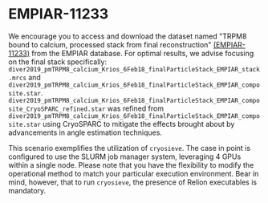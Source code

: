 # EMPIAR-11233

We encourage you to access and download the dataset named "TRPM8 bound to calcium, processed stack from final reconstruction" [(EMPIAR-11233)](https://www.ebi.ac.uk/empiar/EMPIAR-11233/) from the EMPIAR database. For optimal results, we advise focusing on the final stack specifically: `diver2019_pmTRPM8_calcium_Krios_6Feb18_finalParticleStack_EMPIAR_stack.mrcs` and `diver2019_pmTRPM8_calcium_Krios_6Feb18_finalParticleStack_EMPIAR_composite.star`. `diver2019_pmTRPM8_calcium_Krios_6Feb18_finalParticleStack_EMPIAR_composite_CryoSPARC_refined.star` was refined from `diver2019_pmTRPM8_calcium_Krios_6Feb18_finalParticleStack_EMPIAR_composite.star` using CryoSPARC to mitigate the effects brought about by advancements in angle estimation techniques.

This scenario exemplifies the utilization of `cryosieve`. The case in point is configured to use the SLURM job manager system, leveraging 4 GPUs within a single node. Please note that you have the flexibility to modify the operational method to match your particular execution environment. Bear in mind, however, that to run `cryosieve`, the presence of Relion executables is mandatory.
